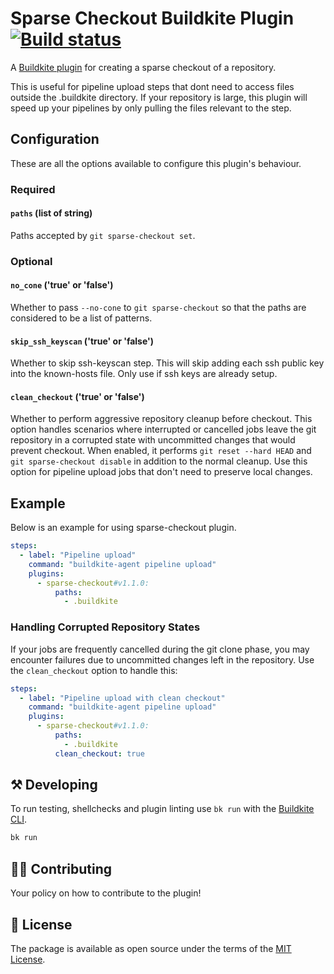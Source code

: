 # Sparse Checkout Buildkite Plugin [![Build status](https://badge.buildkite.com/f846f6eca370c461286ba3de8e7def04b16e00cd1b85b58b23.svg)](https://buildkite.com/buildkite/plugins-sparse-checkout)

A [Buildkite plugin](https://buildkite.com/docs/agent/v3/plugins) for creating a sparse checkout of a repository.

This is useful for pipeline upload steps that dont need to access files outside the .buildkite directory. If your repository is large, this plugin will speed up your pipelines by only pulling the files relevant to the step.

## Configuration

These are all the options available to configure this plugin's behaviour.

### Required

#### `paths` (list of string)

Paths accepted by `git sparse-checkout set`.

### Optional

#### `no_cone` ('true' or 'false')

Whether to pass `--no-cone` to `git sparse-checkout` so that the paths are considered to be a list of patterns.

#### `skip_ssh_keyscan` ('true' or 'false')

Whether to skip ssh-keyscan step. This will skip adding each ssh public key into the known-hosts file. Only use if ssh keys are already setup.

#### `clean_checkout` ('true' or 'false')

Whether to perform aggressive repository cleanup before checkout. This option handles scenarios where interrupted or cancelled jobs leave the git repository in a corrupted state with uncommitted changes that would prevent checkout. When enabled, it performs `git reset --hard HEAD` and `git sparse-checkout disable` in addition to the normal cleanup. Use this option for pipeline upload jobs that don't need to preserve local changes.

## Example

Below is an example for using sparse-checkout plugin.

```yaml
steps:
  - label: "Pipeline upload"
    command: "buildkite-agent pipeline upload"
    plugins:
      - sparse-checkout#v1.1.0:
          paths:
            - .buildkite
```

### Handling Corrupted Repository States

If your jobs are frequently cancelled during the git clone phase, you may encounter failures due to uncommitted changes left in the repository. Use the `clean_checkout` option to handle this:

```yaml
steps:
  - label: "Pipeline upload with clean checkout"
    command: "buildkite-agent pipeline upload"
    plugins:
      - sparse-checkout#v1.1.0:
          paths:
            - .buildkite
          clean_checkout: true
```

## ⚒ Developing

To run testing, shellchecks and plugin linting use `bk run` with the [Buildkite CLI](https://github.com/buildkite/cli).

```bash
bk run
```
## 👩‍💻 Contributing

Your policy on how to contribute to the plugin!

## 📜 License

The package is available as open source under the terms of the [MIT License](https://opensource.org/licenses/MIT).
